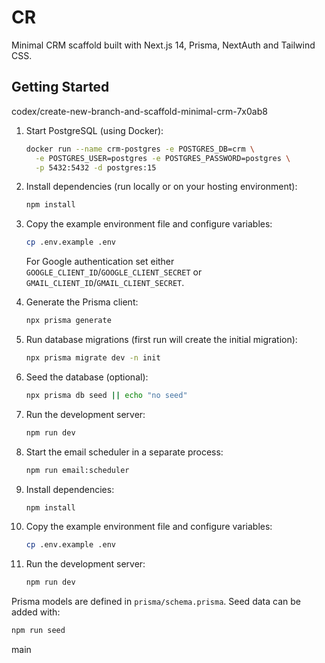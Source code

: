 # CR

Minimal CRM scaffold built with Next.js 14, Prisma, NextAuth and Tailwind CSS.

## Getting Started

codex/create-new-branch-and-scaffold-minimal-crm-7x0ab8
1. Start PostgreSQL (using Docker):
   ```bash
   docker run --name crm-postgres -e POSTGRES_DB=crm \
     -e POSTGRES_USER=postgres -e POSTGRES_PASSWORD=postgres \
     -p 5432:5432 -d postgres:15
   ```
2. Install dependencies (run locally or on your hosting environment):
   ```bash
   npm install
   ```
3. Copy the example environment file and configure variables:
   ```bash
   cp .env.example .env
   ```
   For Google authentication set either `GOOGLE_CLIENT_ID`/`GOOGLE_CLIENT_SECRET` or
   `GMAIL_CLIENT_ID`/`GMAIL_CLIENT_SECRET`.
4. Generate the Prisma client:
   ```bash
   npx prisma generate
   ```
5. Run database migrations (first run will create the initial migration):
   ```bash
   npx prisma migrate dev -n init
   ```
6. Seed the database (optional):
   ```bash
   npx prisma db seed || echo "no seed"
   ```
7. Run the development server:
   ```bash
   npm run dev
   ```
8. Start the email scheduler in a separate process:
   ```bash
   npm run email:scheduler
   ```

1. Install dependencies:
   ```bash
   npm install
   ```
2. Copy the example environment file and configure variables:
   ```bash
   cp .env.example .env
   ```
3. Run the development server:
   ```bash
   npm run dev
   ```

Prisma models are defined in `prisma/schema.prisma`. Seed data can be added with:
```bash
npm run seed
```
main
